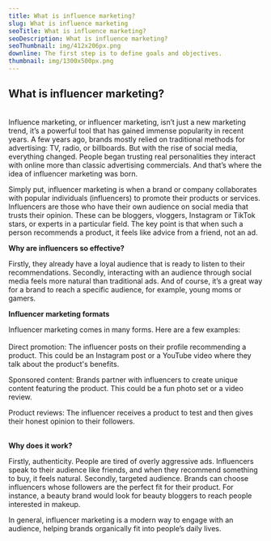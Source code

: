 ```yaml
---
title: What is influence marketing?
slug: What is influence marketing
seoTitle: What is influence marketing?
seoDescription: What is influence marketing?
seoThumbnail: img/412x206px.png
downline: The first step is to define goals and objectives.
thumbnail: img/1300x500px.png
---
```

## **What is influencer marketing?**

\
Influence marketing, or influencer marketing, isn’t just a new marketing trend, it’s a powerful tool that has gained immense popularity in recent years. A few years ago, brands mostly relied on traditional methods for advertising: TV, radio, or billboards. But with the rise of social media, everything changed. People began trusting real personalities they interact with online more than classic advertising commercials. And that’s where the idea of influencer marketing was born.

Simply put, influencer marketing is when a brand or company collaborates with popular individuals (influencers) to promote their products or services. Influencers are those who have their own audience on social media that trusts their opinion. These can be bloggers, vloggers, Instagram or TikTok stars, or experts in a particular field. The key point is that when such a person recommends a product, it feels like advice from a friend, not an ad.



**Why are influencers so effective?**



Firstly, they already have a loyal audience that is ready to listen to their recommendations. Secondly, interacting with an audience through social media feels more natural than traditional ads. And of course, it’s a great way for a brand to reach a specific audience, for example, young moms or gamers.



**Influencer marketing formats**



Influencer marketing comes in many forms. Here are a few examples:\
\
Direct promotion: The influencer posts on their profile recommending a product. This could be an Instagram post or a YouTube video where they talk about the product's benefits.

Sponsored content: Brands partner with influencers to create unique content featuring the product. This could be a fun photo set or a video review.

Product reviews: The influencer receives a product to test and then gives their honest opinion to their followers.

\
**Why does it work?**

Firstly, authenticity. People are tired of overly aggressive ads. Influencers speak to their audience like friends, and when they recommend something to buy, it feels natural. Secondly, targeted audience. Brands can choose influencers whose followers are the perfect fit for their product. For instance, a beauty brand would look for beauty bloggers to reach people interested in makeup.

In general, influencer marketing is a modern way to engage with an audience, helping brands organically fit into people’s daily lives.
